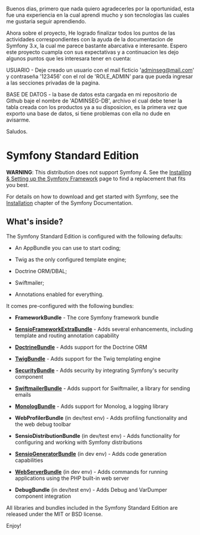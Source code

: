 Buenos dias,
primero que nada quiero agradecerles por la oportunidad, 
esta fue una experiencia en la cual aprendi mucho y son tecnologias las cuales me gustaria seguir aprendiendo.

Ahora sobre el proyecto,
He logrado finalizar todos los puntos de las actividades correspondientes con la ayuda de la documentacion de Symfony 3.x,
la cual me parece bastante abarcativa e interesante. Espero este proyecto cuampla con sus expectativas y a continuacion
les dejo algunos puntos que les interesara tener en cuenta:

USUARIO -
Deje creado un usuario con el mail ficticio 'adminseg@mail.com' y contraseña '123456'
con el rol de 'ROLE_ADMIN' para que pueda ingresar a las secciones privadas de la pagina.

BASE DE DATOS -
la base de datos esta cargada en mi repositorio de Github baje el nombre de 'ADMINSEG-DB',
archivo el cual debe tener la tabla creada con los productos ya a su disposicion,
es la primera vez que exporto una base de datos, si tiene problemas con ella no dude en avisarme.


Saludos.



Symfony Standard Edition
========================

**WARNING**: This distribution does not support Symfony 4. See the
[Installing & Setting up the Symfony Framework][15] page to find a replacement
that fits you best.

For details on how to download and get started with Symfony, see the
[Installation][1] chapter of the Symfony Documentation.

What's inside?
--------------

The Symfony Standard Edition is configured with the following defaults:

  * An AppBundle you can use to start coding;

  * Twig as the only configured template engine;

  * Doctrine ORM/DBAL;

  * Swiftmailer;

  * Annotations enabled for everything.

It comes pre-configured with the following bundles:

  * **FrameworkBundle** - The core Symfony framework bundle

  * [**SensioFrameworkExtraBundle**][6] - Adds several enhancements, including
    template and routing annotation capability

  * [**DoctrineBundle**][7] - Adds support for the Doctrine ORM

  * [**TwigBundle**][8] - Adds support for the Twig templating engine

  * [**SecurityBundle**][9] - Adds security by integrating Symfony's security
    component

  * [**SwiftmailerBundle**][10] - Adds support for Swiftmailer, a library for
    sending emails

  * [**MonologBundle**][11] - Adds support for Monolog, a logging library

  * **WebProfilerBundle** (in dev/test env) - Adds profiling functionality and
    the web debug toolbar

  * **SensioDistributionBundle** (in dev/test env) - Adds functionality for
    configuring and working with Symfony distributions

  * [**SensioGeneratorBundle**][13] (in dev env) - Adds code generation
    capabilities

  * [**WebServerBundle**][14] (in dev env) - Adds commands for running applications
    using the PHP built-in web server

  * **DebugBundle** (in dev/test env) - Adds Debug and VarDumper component
    integration

All libraries and bundles included in the Symfony Standard Edition are
released under the MIT or BSD license.

Enjoy!

[1]:  https://symfony.com/doc/3.4/setup.html
[6]:  https://symfony.com/doc/current/bundles/SensioFrameworkExtraBundle/index.html
[7]:  https://symfony.com/doc/3.4/doctrine.html
[8]:  https://symfony.com/doc/3.4/templating.html
[9]:  https://symfony.com/doc/3.4/security.html
[10]: https://symfony.com/doc/3.4/email.html
[11]: https://symfony.com/doc/3.4/logging.html
[13]: https://symfony.com/doc/current/bundles/SensioGeneratorBundle/index.html
[14]: https://symfony.com/doc/current/setup/built_in_web_server.html
[15]: https://symfony.com/doc/current/setup.html
